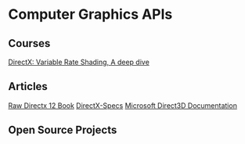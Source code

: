 # Computer Graphics APIs
## Courses
[DirectX: Variable Rate Shading, A deep dive](https://youtu.be/2vKnKba0wxk)
## Articles
[Raw Directx 12 Book](https://alain.xyz/books/raw-directx12/)
[DirectX-Specs](https://microsoft.github.io/DirectX-Specs/)
[Microsoft Direct3D Documentation](https://docs.microsoft.com/ko-kr/windows/win32/direct3d12/direct3d-12-graphics)
## Open Source Projects